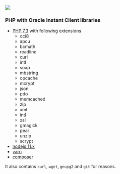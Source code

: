 ![](https://i.ibb.co/7kDZFCq/php-oci8.png)

### PHP with Oracle Instant Client libraries

- [PHP 7.3](http://php.net/) with following extensions
  - oci8
  - apcu
  - bcmath
  - readline
  - curl
  - intl
  - soap
  - mbstring
  - opcache
  - mcrypt
  - json
  - pdo
  - memcached
  - zip
  - xml
  - intl
  - xsl
  - gmagick
  - pear
  - unzip
  - scrypt
- [nodejs 11.x](https://nodejs.org)
- [yarn](https://yarnpkg.com)
- [composer](https://getcomposer.org/)

It also contains `curl`, `wget`, `gnupg2` and `git` for reasons.